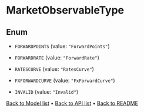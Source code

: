 

# MarketObservableType

## Enum


* `FORWARDPOINTS` (value: `"ForwardPoints"`)

* `FORWARDRATE` (value: `"ForwardRate"`)

* `RATESCURVE` (value: `"RatesCurve"`)

* `FXFORWARDCURVE` (value: `"FxForwardCurve"`)

* `INVALID` (value: `"Invalid"`)



[Back to Model list](../README.md#documentation-for-models) &#8226; [Back to API list](../README.md#documentation-for-api-endpoints) &#8226; [Back to README](../README.md)


